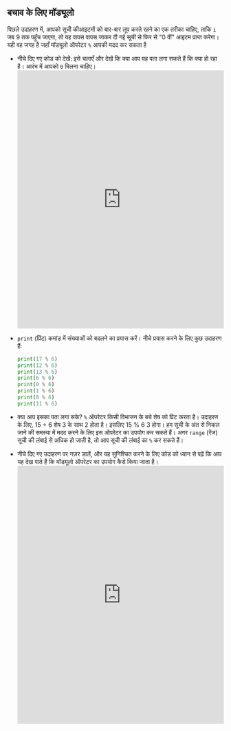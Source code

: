## बचाव के लिए मॉड्यूलो

पिछले उदाहरण में, आपको सूची कीआइटमों को बार-बार लूप करते रहने का एक तरीका चाहिए, ताकि `i` जब 9 तक पहुँच जाएगा, तो यह वापस वापस जाकर दी गई सूची से फिर से "0 वीं" आइटम प्राप्त करेगा। यही वह जगह है जहाँ मॉड्यूलो ऑपरेटर `%` आपकी मदद कर सकता है

- नीचे दिए गए कोड को देखें: इसे चलाएँ और देखें कि क्या आप यह पता लगा सकते हैं कि क्या हो रहा है। आरंभ में आपको `0` मिलना चाहिए। <iframe src="https://trinket.io/embed/python/8fd77a1942" width="100%" height="600" frameborder="0" marginwidth="0" marginheight="0" allowfullscreen></iframe> 

- `print` (प्रिंट) कमांड में संख्याओं को बदलने का प्रयास करें। नीचे प्रयास करने के लिए कुछ उदाहरण हैं:
    
    ```python
    print(17 % 6)
    print(12 % 6)
    print(13 % 6)
    print(6 % 6)
    print(0 % 6)
    print(1 % 6)
    print(8 % 6)
    print(11 % 6)
    ```

- क्या आप इसका पता लगा सके? `%` ऑपरेटर किसी विभाजन के बचे शेष को प्रिंट करता है। उदाहरण के लिए, 15 ÷ 6 शेष 3 के साथ 2 होता है। इसलिए 15 % 6 3 होगा। हम सूची के अंत से निकल जाने की समस्या में मदद करने के लिए इस ऑपरेटर का उपयोग कर सकते हैं। अगर `range` (रेंज) सूची की लंबाई से अधिक हो जाती है, तो आप सूची की लंबाई का `%` कर सकते हैं।

- नीचे दिए गए उदाहरण पर नज़र डालें, और यह सुनिश्चित करने के लिए कोड को ध्यान से पढ़ें कि आप यह देख पाते हैं कि मॉड्यूलो ऑपरेटर का उपयोग कैसे किया जाता है। <iframe src="https://trinket.io/embed/python/c56b5cb705" width="100%" height="600" frameborder="0" marginwidth="0" marginheight="0" allowfullscreen></iframe>